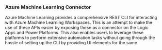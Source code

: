 ### Azure Machine Learning Connector
Azure Machine Learning provides a comprehensive REST CLI for interacting with Azure Machine Learning Workspaces. This is an attempt to make the use of these APIs easier by exposing these as a connector on the Logic Apps and Power Platforms. This also enables users to leverage these platforms to perform extensive automation tasks without going through the hassle of setting up the CLI by providing UI elements for the same. <Test>
